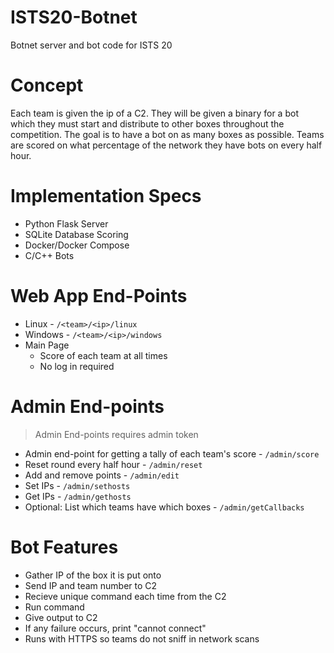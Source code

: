 # ISTS20-Botnet
Botnet server and bot code for ISTS 20

# Concept
Each team is given the ip of a C2. They will be given a binary for a bot which they must start and distribute to other boxes throughout the competition. The goal is to have a bot on as many boxes as possible. Teams are scored on what percentage of the network they have bots on every half hour. 

# Implementation Specs
+ Python Flask Server
+ SQLite Database Scoring 
+ Docker/Docker Compose
+ C/C++ Bots

# Web App End-Points
+ Linux - `/<team>/<ip>/linux`
+ Windows - `/<team>/<ip>/windows`
+ Main Page 
  + Score of each team at all times
  + No log in required 
 
# Admin End-points 
> Admin End-points requires admin token 
+ Admin end-point for getting a tally of each team's score - `/admin/score`
+ Reset round every half hour - `/admin/reset`
+ Add and remove points - `/admin/edit`
+ Set IPs - `/admin/sethosts`
+ Get IPs - `/admin/gethosts`
+ Optional: List which teams have which boxes - `/admin/getCallbacks`

# Bot Features
+ Gather IP of the box it is put onto 
+ Send IP and team number to C2
+ Recieve unique command each time from the C2
+ Run command
+ Give output to C2
+ If any failure occurs, print "cannot connect" 
+ Runs with HTTPS so teams do not sniff in network scans  
